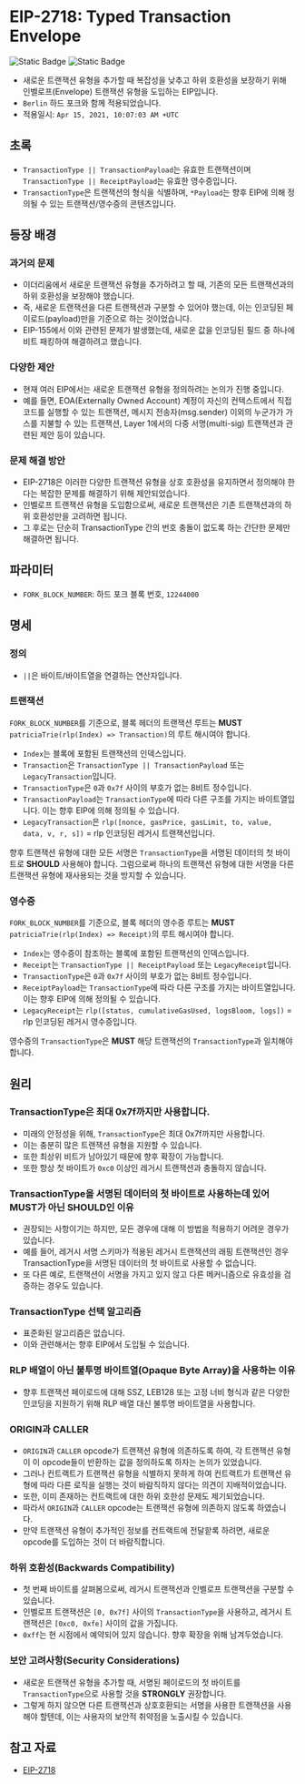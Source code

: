 # EIP-2718: Typed Transaction Envelope

![Static Badge](https://img.shields.io/badge/Core-000000)
![Static Badge](https://img.shields.io/badge/Final-000000)

- 새로운 트랜잭션 유형을 추가할 때 복잡성을 낮추고 하위 호환성을 보장하기 위해 인벨로프(Envelope) 트랜잭션 유형을 도입하는 EIP입니다.
- `Berlin` 하드 포크와 함께 적용되었습니다.
- 적용일시: `Apr 15, 2021, 10:07:03 AM +UTC`

## 초록

- `TransactionType || TransactionPayload`는 유효한 트랜잭션이며 `TransactionType || ReceiptPayload`는 유효한 영수증입니다.
- `TransactionType`은 트랜잭션의 형식을 식별하며, `*Payload`는 향후 EIP에 의해 정의될 수 있는 트랜잭션/영수증의 콘텐츠입니다.

## 등장 배경

### 과거의 문제

- 이더리움에서 새로운 트랜잭션 유형을 추가하려고 할 때, 기존의 모든 트랜잭션과의 하위 호환성을 보장해야 했습니다.
- 즉, 새로운 트랜잭션을 다른 트랜잭션과 구분할 수 있어야 했는데, 이는 인코딩된 페이로드(payload)만을 기준으로 하는 것이었습니다.
- EIP-155에서 이와 관련된 문제가 발생했는데, 새로운 값을 인코딩된 필드 중 하나에 비트 패킹하여 해결하려고 했습니다.

### 다양한 제안

- 현재 여러 EIP에서는 새로운 트랜잭션 유형을 정의하려는 논의가 진행 중입니다.
- 예를 들면, EOA(Externally Owned Account) 계정이 자신의 컨텍스트에서 직접 코드를 실행할 수 있는 트랜잭션, 메시지 전송자(msg.sender) 이외의 누군가가 가스를 지불할 수 있는 트랜잭션, Layer 1에서의 다중 서명(multi-sig) 트랜잭션과 관련된 제안 등이 있습니다.

### 문제 해결 방안

- EIP-2718은 이러한 다양한 트랜잭션 유형을 상호 호환성을 유지하면서 정의해야 한다는 복잡한 문제를 해결하기 위해 제안되었습니다.
- 인벨로프 트랜잭션 유형을 도입함으로써, 새로운 트랜잭션은 기존 트랜잭션과의 하위 호환성만을 고려하면 됩니다.
- 그 후로는 단순히 TransactionType 간의 번호 충돌이 없도록 하는 간단한 문제만 해결하면 됩니다.

## 파라미터

- `FORK_BLOCK_NUMBER`: 하드 포크 블록 번호, `12244000`

## 명세

### 정의

- `||`은 바이트/바이트열을 연결하는 연산자입니다.

### 트랜잭션

`FORK_BLOCK_NUMBER`를 기준으로, 블록 헤더의 트랜잭션 루트는 **MUST** `patriciaTrie(rlp(Index) => Transaction)`의 루트 해시여야 합니다.

- `Index`는 블록에 포함된 트랜잭션의 인덱스입니다.
- `Transaction`은 `TransactionType || TransactionPayload` 또는 `LegacyTransaction`입니다.
- `TransactionType`은 `0`과 `0x7f` 사이의 부호가 없는 8비트 정수입니다.
- `TransactionPayload`는 `TransactionType`에 따라 다른 구조를 가지는 바이트열입니다. 이는 향후 EIP에 의해 정의될 수 있습니다.
- `LegacyTransaction`은 `rlp([nonce, gasPrice, gasLimit, to, value, data, v, r, s])` = rlp 인코딩된 레거시 트랜잭션입니다.

향후 트랜잭션 유형에 대한 모든 서명은 `TransactionType`을 서명된 데이터의 첫 바이트로 **SHOULD** 사용해야 합니다. 그럼으로써 하나의 트랜잭션 유형에 대한 서명을 다른 트랜잭션 유형에 재사용되는 것을 방지할 수 있습니다.

### 영수증

`FORK_BLOCK_NUMBER`를 기준으로, 블록 헤더의 영수증 루트는 **MUST** `patriciaTrie(rlp(Index) => Receipt)`의 루트 해시여야 합니다.

- `Index`는 영수증이 참조하는 블록에 포함된 트랜잭션의 인덱스입니다.
- `Receipt`는 `TransactionType || ReceiptPayload` 또는 `LegacyReceipt`입니다.
- `TransactionType`은 `0`과 `0x7f` 사이의 부호가 없는 8비트 정수입니다.
- `ReceiptPayload`는 `TransactionType`에 따라 다른 구조를 가지는 바이트열입니다. 이는 향후 EIP에 의해 정의될 수 있습니다.
- `LegacyReceipt`는 `rlp([status, cumulativeGasUsed, logsBloom, logs])` = rlp 인코딩된 레거시 영수증입니다.

영수증의 `TransactionType`은 **MUST** 해당 트랜잭션의 `TransactionType`과 일치해야 합니다.

## 원리

### TransactionType은 최대 0x7f까지만 사용합니다.

- 미래의 안정성을 위해, `TransactionType`은 최대 0x7f까지만 사용합니다.
- 이는 충분히 많은 트랜잭션 유형을 지원할 수 있습니다.
- 또한 최상위 비트가 남아있기 때문에 향후 확장이 가능합니다.
- 또한 항상 첫 바이트가 `0xc0` 이상인 레거시 트랜잭션과 충돌하지 않습니다.

### TransactionType을 서명된 데이터의 첫 바이트로 사용하는데 있어 **MUST**가 아닌 **SHOULD**인 이유

- 권장되는 사항이기는 하지만, 모든 경우에 대해 이 방법을 적용하기 어려운 경우가 있습니다.
- 예를 들어, 레거시 서명 스키마가 적용된 레거시 트랜잭션의 래핑 트랜잭션인 경우 TransactionType을 서명된 데이터의 첫 바이트로 사용할 수 없습니다.
- 또 다른 예로, 트랜잭션이 서명을 가지고 있지 않고 다른 메커니즘으로 유효성을 검증하는 경우도 있습니다.

### TransactionType 선택 알고리즘

- 표준화된 알고리즘은 없습니다.
- 이와 관련해서는 향후 EIP에서 도입될 수 있습니다.

### RLP 배열이 아닌 불투명 바이트열(Opaque Byte Array)을 사용하는 이유

- 향후 트랜잭션 페이로드에 대해 SSZ, LEB128 또는 고정 너비 형식과 같은 다양한 인코딩을 지원하기 위해 RLP 배열 대신 불투명 바이트열을 사용합니다.

### ORIGIN과 CALLER

- `ORIGIN`과 `CALLER` opcode가 트랜잭션 유형에 의존하도록 하여, 각 트랜잭션 유형이 이 opcode들이 반환하는 값을 정의하도록 하자는 논의가 있었습니다.
- 그러나 컨트랙트가 트랜잭션 유형을 식별하지 못하게 하여 컨트랙트가 트랜잭션 유형에 따라 다른 로직을 실행는 것이 바람직하지 않다는 의견이 지배적이었습니다.
- 또한, 이미 존재하는 컨트랙트에 대한 하위 호한성 문제도 제기되었습니다.
- 따라서 `ORIGIN`과 `CALLER` opcode는 트랜잭션 유형에 의존하지 않도록 하였습니다.
- 만약 트랜잭션 유형이 추가적인 정보를 컨트랙트에 전달핟록 하려면, 새로운 opcode를 도입하는 것이 더 바람직합니다.

### 하위 호환성(Backwards Compatibility)

- 첫 번째 바이트를 살펴봄으로써, 레거시 트랜잭션과 인벨로프 트랜잭션을 구분할 수 있습니다.
- 인벨로프 트랜잭션은 `[0, 0x7f]` 사이의 `TransactionType`을 사용하고, 레거시 트랜잭션은 `[0xc0, 0xfe]` 사이의 값을 가집니다.
- `0xff`는 현 시점에서 예약되어 있지 않습니다. 향후 확장을 위해 남겨두었습니다.

### 보안 고려사항(Security Considerations)

- 새로운 트랜잭션 유형을 추가할 때, 서명된 페이로드의 첫 바이트를 `TransactionType`으로 사용할 것을 **STRONGLY** 권장합니다.
- 그렇게 하지 않으면 다른 트랜잭션과 상호호환되는 서명을 사용한 트랜잭션을 사용해야 할텐데, 이는 사용자의 보안적 취약점을 노출시킬 수 있습니다.

## 참고 자료

- [EIP-2718](https://eips.ethereum.org/EIPS/eip-2718)
